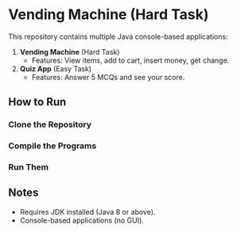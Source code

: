 # Vending Machine (Hard Task)

This repository contains multiple Java console-based applications:
1. **Vending Machine** (Hard Task)  
   - Features: View items, add to cart, insert money, get change.
2. **Quiz App** (Easy Task)  
   - Features: Answer 5 MCQs and see your score.

## How to Run

### Clone the Repository

### Compile the Programs

### Run Them

## Notes
- Requires JDK installed (Java 8 or above).  
- Console-based applications (no GUI).  

